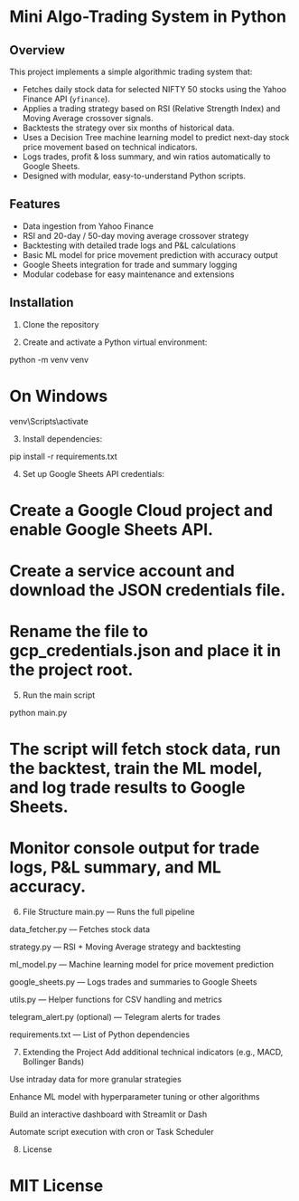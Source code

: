 # Mini Algo-Trading System in Python

## Overview

This project implements a simple algorithmic trading system that:

- Fetches daily stock data for selected NIFTY 50 stocks using the Yahoo Finance API (`yfinance`).
- Applies a trading strategy based on RSI (Relative Strength Index) and Moving Average crossover signals.
- Backtests the strategy over six months of historical data.
- Uses a Decision Tree machine learning model to predict next-day stock price movement based on technical indicators.
- Logs trades, profit & loss summary, and win ratios automatically to Google Sheets.
- Designed with modular, easy-to-understand Python scripts.

## Features

- Data ingestion from Yahoo Finance  
- RSI and 20-day / 50-day moving average crossover strategy  
- Backtesting with detailed trade logs and P&L calculations  
- Basic ML model for price movement prediction with accuracy output  
- Google Sheets integration for trade and summary logging  
- Modular codebase for easy maintenance and extensions

## Installation

1. Clone the repository


2. Create and activate a Python virtual environment:

python -m venv venv

# On Windows
venv\Scripts\activate

3. Install dependencies:

pip install -r requirements.txt

4. Set up Google Sheets API credentials:

# Create a Google Cloud project and enable Google Sheets API.
# Create a service account and download the JSON credentials file.
# Rename the file to gcp_credentials.json and place it in the project root.

5. Run the main script

python main.py

# The script will fetch stock data, run the backtest, train the ML model, and log trade results to Google Sheets.

# Monitor console output for trade logs, P&L summary, and ML accuracy.

6. File Structure
main.py — Runs the full pipeline

data_fetcher.py — Fetches stock data

strategy.py — RSI + Moving Average strategy and backtesting

ml_model.py — Machine learning model for price movement prediction

google_sheets.py — Logs trades and summaries to Google Sheets

utils.py — Helper functions for CSV handling and metrics

telegram_alert.py (optional) — Telegram alerts for trades

requirements.txt — List of Python dependencies

7. Extending the Project
Add additional technical indicators (e.g., MACD, Bollinger Bands)

Use intraday data for more granular strategies

Enhance ML model with hyperparameter tuning or other algorithms

Build an interactive dashboard with Streamlit or Dash

Automate script execution with cron or Task Scheduler

8. License
# MIT License

